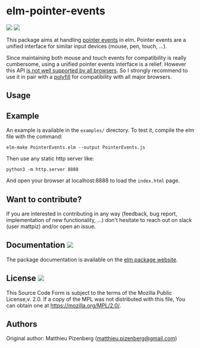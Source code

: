 # elm-pointer-events

[![][badge-license]][license]
[![][badge-doc]][doc]

[badge-doc]: https://img.shields.io/badge/documentation-latest-yellow.svg?style=flat-square
[doc]: http://package.elm-lang.org/packages/mpizenberg/elm-pointer-events/latest
[badge-license]: https://img.shields.io/badge/license-MPL--2.0-blue.svg?style=flat-square
[license]: https://www.mozilla.org/en-US/MPL/2.0/

This package aims at handling [pointer events][pointer-events] in elm.
Pointer events are a unified interface for similar input devices
(mouse, pen, touch, ...).

Since maintaining both mouse and touch events for compatibility
is really cumbersome, using a unified pointer events interface
is a relief.
However this API [is not well supported by all browsers][caniuse-pointer].
So I strongly recommend to use it in pair with a [polyfill][poly-pointer]
for compatibility with all major browsers.

[pointer-events]: https://developer.mozilla.org/en-US/docs/Web/API/PointerEvent
[caniuse-pointer]: https://caniuse.com/#feat=pointer
[poly-pointer]: https://github.com/jquery/PEP


## Usage


## Example

An example is available in the `examples/` directory.
To test it, compile the elm file with the command:

```shell
elm-make PointerEvents.elm --output PointerEvents.js
```

Then use any static http server like:

```shell
python3 -m http.server 8888
```

And open your browser at localhost:8888
to load the `index.html` page.


## Want to contribute?

If you are interested in contributing in any way
(feedback, bug report, implementation of new functionality, ...)
don't hesitate to reach out on slack (user mattpiz)
and/or open an issue.


## Documentation [![][badge-doc]][doc]

The package documentation is available on the [elm package website][doc].


## License [![][badge-license]][license]

This Source Code Form is subject to the terms of the Mozilla Public License,v. 2.0.
If a copy of the MPL was not distributed with this file,
You can obtain one at https://mozilla.org/MPL/2.0/.


## Authors

Original author: Matthieu Pizenberg (matthieu.pizenberg@gmail.com)
